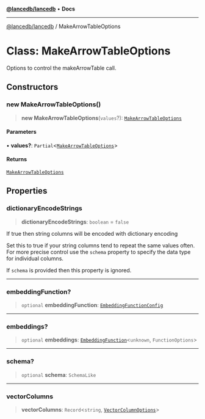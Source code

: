 [**@lancedb/lancedb**](../README.md) • **Docs**

***

[@lancedb/lancedb](../globals.md) / MakeArrowTableOptions

# Class: MakeArrowTableOptions

Options to control the makeArrowTable call.

## Constructors

### new MakeArrowTableOptions()

> **new MakeArrowTableOptions**(`values`?): [`MakeArrowTableOptions`](MakeArrowTableOptions.md)

#### Parameters

• **values?**: `Partial`&lt;[`MakeArrowTableOptions`](MakeArrowTableOptions.md)&gt;

#### Returns

[`MakeArrowTableOptions`](MakeArrowTableOptions.md)

## Properties

### dictionaryEncodeStrings

> **dictionaryEncodeStrings**: `boolean` = `false`

If true then string columns will be encoded with dictionary encoding

Set this to true if your string columns tend to repeat the same values
often.  For more precise control use the `schema` property to specify the
data type for individual columns.

If `schema` is provided then this property is ignored.

***

### embeddingFunction?

> `optional` **embeddingFunction**: [`EmbeddingFunctionConfig`](../namespaces/embedding/interfaces/EmbeddingFunctionConfig.md)

***

### embeddings?

> `optional` **embeddings**: [`EmbeddingFunction`](../namespaces/embedding/classes/EmbeddingFunction.md)&lt;`unknown`, `FunctionOptions`&gt;

***

### schema?

> `optional` **schema**: `SchemaLike`

***

### vectorColumns

> **vectorColumns**: `Record`&lt;`string`, [`VectorColumnOptions`](VectorColumnOptions.md)&gt;
